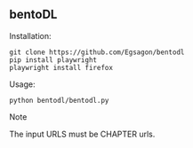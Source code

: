 ## bentoDL

Installation:
```
git clone https://github.com/Egsagon/bentodl
pip install playwright 
playwright install firefox
```

Usage:
```
python bentodl/bentodl.py
```

> [!NOTE]
> The input URLS must be CHAPTER urls.
